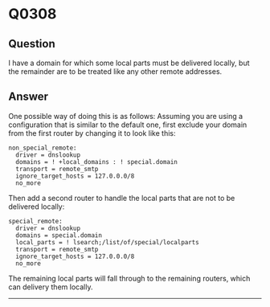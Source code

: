 Q0308
=====

Question
--------

I have a domain for which some local parts must be delivered locally,
but the remainder are to be treated like any other remote addresses.

Answer
------

One possible way of doing this is as follows: Assuming you are using a
configuration that is similar to the default one, first exclude your
domain from the first router by changing it to look like this:

    non_special_remote:
      driver = dnslookup
      domains = ! +local_domains : ! special.domain
      transport = remote_smtp
      ignore_target_hosts = 127.0.0.0/8
      no_more

Then add a second router to handle the local parts that are not to be
delivered locally:

    special_remote:
      driver = dnslookup
      domains = special.domain
      local_parts = ! lsearch;/list/of/special/localparts
      transport = remote_smtp
      ignore_target_hosts = 127.0.0.0/8
      no_more

The remaining local parts will fall through to the remaining routers,
which can delivery them locally.

* * * * *
